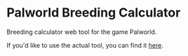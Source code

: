 # Palworld Breeding Calculator

Breeding calculator web tool for the game Palworld.

If you'd like to use the actual tool, you can find it [here](https://palworld-breeding.eldritchtools.com/).
